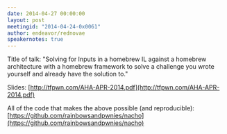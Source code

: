 ```yaml
---
date: 2014-04-27 00:00:00
layout: post
meetingid: "2014-04-24-0x0061"
author: endeavor/rednovae
speakernotes: true
---
```


Title of talk: "Solving for Inputs in a homebrew IL against a homebrew architecture with a homebrew framework to solve a challenge you wrote yourself and already have the solution to."

Slides: [http://tfpwn.com/AHA-APR-2014.pdf](http://tfpwn.com/AHA-APR-2014.pdf)

All of the code that makes the above possible (and reproducible): [https://github.com/rainbowsandpwnies/nacho](https://github.com/rainbowsandpwnies/nacho)
